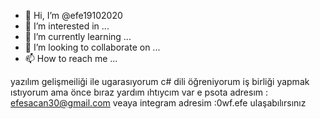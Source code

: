 - 👋 Hi, I’m @efe19102020
- 👀 I’m interested in ...
- 🌱 I’m currently learning ...
- 💞️ I’m looking to collaborate on ...
- 📫 How to reach me ...

<!---
efe19102020/efe19102020 is a ✨ special ✨ repository because its `README.md` (this file) appears on your GitHub profile.
You can click the Preview link to take a look at your changes.
--->
yazılım gelişmeiliği ile ugarasıyorum
c# dili öğreniyorum 
iş birliği yapmak ıstıyorum ama önce bıraz yardım ıhtıycım var
e psota adresım : efesacan30@gmail.com veaya integram adresim :0wf.efe ulaşabılırsınız
